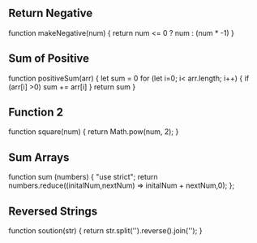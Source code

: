 ## Return Negative

function makeNegative(num) {
  return num <= 0 ? num : (num * -1)
}

## Sum of Positive

function positiveSum(arr) {
  let sum = 0
  for (let i=0; i< arr.length; i++) {
    if (arr[i] >0) sum += arr[i]
  }
  return sum 
}
## Function 2

function square(num) {
  return Math.pow(num, 2); 
}

## Sum Arrays

function sum (numbers) {
    "use strict";
    return  numbers.reduce((initalNum,nextNum) => initalNum + nextNum,0);
};

## Reversed Strings

function soution(str) {
   return str.split('').reverse().join('');
}
